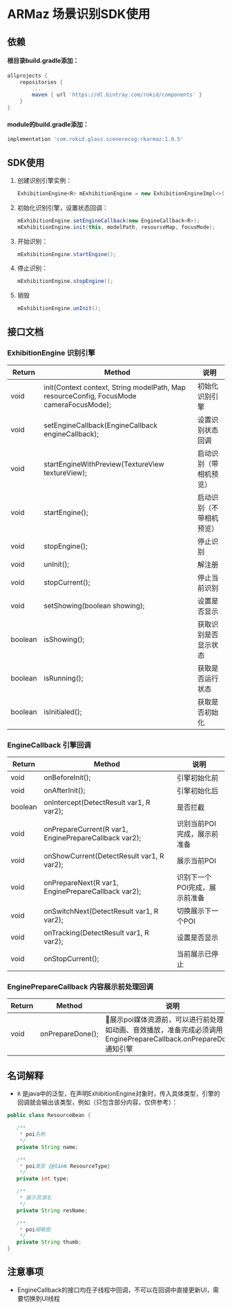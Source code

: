 # ARMaz 场景识别SDK使用

## 依赖
#### 根目录build.gradle添加：
```groovy
allprojects {
    repositories {
        ...
        maven { url 'https://dl.bintray.com/rokid/components' }
    }
}
```
#### module的build.gradle添加：
```groovy
implementation 'com.rokid.glass.scenerecog:rkarmaz:1.0.5'
```


    
## SDK使用
1.  创建识别引擎实例：
    ``` java
    ExhibitionEngine<R> mExhibitionEngine = new ExhibitionEngineImpl<>();
    ```
2.  初始化识别引擎，设置状态回调：
    ``` java
    mExhibitionEngine.setEngineCallback(new EngineCallback<R>);
    mExhibitionEngine.init(this, modelPath, resourceMap, focusMode);
    ```
3. 开始识别：
    ``` java
    mExhibitionEngine.startEngine();
    ```
4. 停止识别：
    ``` java
    mExhibitionEngine.stopEngine();
    ```
5. 销毁
    ``` java
    mExhibitionEngine.unInit();
    ```
    
## 接口文档
### ExhibitionEngine 识别引擎
| Return  | Method                                                                                  | 说明 
|---------|-----------------------------------------------------------------------------------------|----|
| void    | init(Context context, String modelPath, Map resourceConfig, FocusMode cameraFocusMode);| 初始化识别引擎
| void    | setEngineCallback(EngineCallback engineCallback);                                       |设置识别状态回调
| void    | startEngineWithPreview(TextureView textureView);                                        |启动识别（带相机预览）
| void    | startEngine();                                                                          |启动识别（不带相机预览）
| void    | stopEngine();                                                                           |停止识别
| void    | unInit();                                                                               |解注册
| void    | stopCurrent();                                                                          |停止当前识别
| void    | setShowing(boolean showing);                                                            |设置是否显示
| boolean | isShowing();                                                                            |获取识别是否显示状态
| boolean | isRunning();                                                                            |获取是否运行状态
| boolean | isInitialed();                                                                          |获取是否初始化


### EngineCallback<R> 引擎回调
| Return  | Method                                                                                  | 说明 
|---------|-----------------------------------------------------------------------------------------|----|
| void    | onBeforeInit(); | 引擎初始化前
| void    | onAfterInit();                                  | 引擎初始化后
| boolean    | onIntercept(DetectResult var1, R var2); |是否拦截
| void    | onPrepareCurrent(R var1, EnginePrepareCallback var2); | 识别当前POI完成，展示前准备
| void    | onShowCurrent(DetectResult var1, R var2);  | 展示当前POI
| void    | onPrepareNext(R var1, EnginePrepareCallback var2);  | 识别下一个POI完成，展示前准备
| void    | onSwitchNext(DetectResult var1, R var2); | 切换展示下一个POI
| void    | onTracking(DetectResult var1, R var2);  |设置是否显示
| void    | onStopCurrent(); | 当前展示已停止

### EnginePrepareCallback 内容展示前处理回调
| Return  | Method                                                                                  | 说明 
|---------|-----------------------------------------------------------------------------------------|----|
| void    | onPrepareDone();| 展示poi媒体资源前，可以进行前处理，比如动画、音效播放，准备完成必须调用EnginePrepareCallback.onPrepareDone()通知引擎

## 名词解释
 - `R` 是java中的泛型，在声明ExhibitionEngine对象时，传入具体类型，引擎的回调就会输出该类型，例如（只包含部分内容，仅供参考）：
 ``` java
 public class ResourceBean {

    /**
     * poi名称
     */
    private String name;

    /**
     * poi类型 {@link ResourceType}
     */
    private int type;

    /**
     * 展示资源名
     */
    private String resName;

    /**
     * poi缩略图
     */
    private String thumb;
}
 ```

## 注意事项
- EngineCallback的接口均在子线程中回调，不可以在回调中直接更新UI，需要切换到UI线程